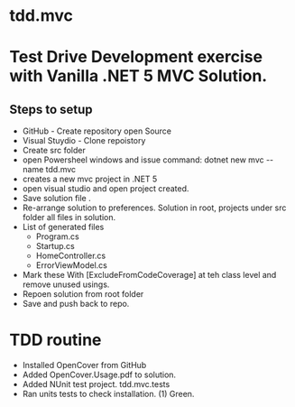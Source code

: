 # tdd.mvc

# Test Drive Development exercise with Vanilla .NET 5 MVC Solution.

## Steps to setup

* GitHub - Create repository open Source
* Visual Stuydio - Clone repoistory
* Create src folder
* open Powersheel windows and issue command: dotnet new mvc --name tdd.mvc
* creates a new mvc project in .NET 5
* open visual studio and open project created.
* Save solution file .
* Re-arrange solution to preferences. Solution in root, projects under src folder all files in solution.
* List of generated files
	* Program.cs
	* Startup.cs
	* HomeController.cs
	* ErrorViewModel.cs
* Mark these With [ExcludeFromCodeCoverage] at teh class level and remove unused usings.
* Repoen solution from root folder
* Save and push back to repo.

# TDD routine

* Installed OpenCover from GitHub
* Added OpenCover.Usage.pdf to solution.
* Added NUnit test project. tdd.mvc.tests
* Ran units tests to check installation. (1) Green.



